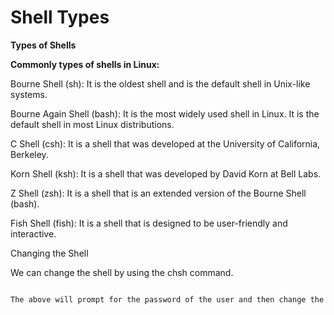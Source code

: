 # Shell Types

**Types of Shells**

**Commonly types of shells in Linux:**

Bourne Shell (sh): It is the oldest shell and is the default shell in Unix-like systems.

Bourne Again Shell (bash): It is the most widely used shell in Linux. It is the default shell in most Linux distributions.

C Shell (csh): It is a shell that was developed at the University of California, Berkeley.

Korn Shell (ksh): It is a shell that was developed by David Korn at Bell Labs.

Z Shell (zsh): It is a shell that is an extended version of the Bourne Shell (bash).

Fish Shell (fish): It is a shell that is designed to be user-friendly and interactive.

Changing the Shell

We can change the shell by using the chsh command.

```bash chsh -s /path/to/shell username

The above will prompt for the password of the user and then change the shell to the specified shell.

